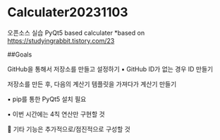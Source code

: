 # Calculater20231103
오픈소스 실습
PyQt5 based calculater
*based on https://studyingrabbit.tistory.com/23 

##Goals


GitHub을 통해서 저장소를 만들고 설정하기
▪ GitHub ID가 없는 경우 ID 만들기

저장소를 만든 후, 다음의 계산기 템플릿을 가져다가 계산기 만들기

▪ pip를 통한 PyQt5 설치 필요

▪ 이번 시간에는 4칙 연산만 구현할 것

 기타 기능은 추가적으로/점진적으로 구성할 것

